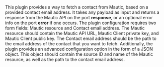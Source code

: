 This plugin provides a way to fetch a contact from Mautic, based on a provided contact email address. It takes any payload as input and returns a response from the Mautic API on the port **response**, or an optional error info on the port **error** if one occurs. The plugin configuration requires two form fields: Mautic resource and Contact email address. The Mautic resource should contain the Mautic API URL, Mautic Client private key, and Mautic Client public key. The Contact email address should be the path to the email address of the contact that you want to fetch. Additionally, the plugin provides an advanced configuration option in the form of a JSON object. This object should contain the source ID and name of the Mautic resource, as well as the path to the contact email address.